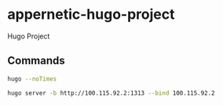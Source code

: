 # appernetic-hugo-project
Hugo Project

## Commands

```sh
hugo --noTimes
```

```sh
hugo server -b http://100.115.92.2:1313 --bind 100.115.92.2
```
